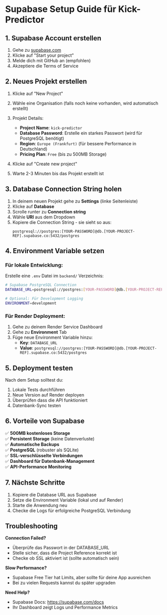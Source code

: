 # Supabase Setup Guide für Kick-Predictor

## 1. Supabase Account erstellen

1. Gehe zu [supabase.com](https://supabase.com)
2. Klicke auf "Start your project"
3. Melde dich mit GitHub an (empfohlen)
4. Akzeptiere die Terms of Service

## 2. Neues Projekt erstellen

1. Klicke auf "New Project"
2. Wähle eine Organisation (falls noch keine vorhanden, wird automatisch erstellt)
3. Projekt Details:
   - **Project Name**: `kick-predictor`
   - **Database Password**: Erstelle ein starkes Passwort (wird für PostgreSQL benötigt)
   - **Region**: `Europe (Frankfurt)` (für bessere Performance in Deutschland)
   - **Pricing Plan**: `Free` (bis zu 500MB Storage)

4. Klicke auf "Create new project"
5. Warte 2-3 Minuten bis das Projekt erstellt ist

## 3. Database Connection String holen

1. In deinem neuen Projekt gehe zu **Settings** (linke Seitenleiste)
2. Klicke auf **Database**
3. Scrolle runter zu **Connection string**
4. Wähle **URI** aus dem Dropdown
5. Kopiere die Connection String - sie sieht so aus:
   ```
   postgresql://postgres:[YOUR-PASSWORD]@db.[YOUR-PROJECT-REF].supabase.co:5432/postgres
   ```

## 4. Environment Variable setzen

### Für lokale Entwicklung:
Erstelle eine `.env` Datei im `backend/` Verzeichnis:
```bash
# Supabase PostgreSQL Connection
DATABASE_URL=postgresql://postgres:[YOUR-PASSWORD]@db.[YOUR-PROJECT-REF].supabase.co:5432/postgres

# Optional: Für Development Logging
ENVIRONMENT=development
```

### Für Render Deployment:
1. Gehe zu deinem Render Service Dashboard
2. Gehe zu **Environment** Tab
3. Füge neue Environment Variable hinzu:
   - **Key**: `DATABASE_URL`
   - **Value**: `postgresql://postgres:[YOUR-PASSWORD]@db.[YOUR-PROJECT-REF].supabase.co:5432/postgres`

## 5. Deployment testen

Nach dem Setup solltest du:
1. Lokale Tests durchführen
2. Neue Version auf Render deployen
3. Überprüfen dass die API funktioniert
4. Datenbank-Sync testen

## 6. Vorteile von Supabase

✅ **500MB kostenloses Storage**  
✅ **Persistent Storage** (keine Datenverluste)  
✅ **Automatische Backups**  
✅ **PostgreSQL** (robuster als SQLite)  
✅ **SSL-verschlüsselte Verbindungen**  
✅ **Dashboard für Datenbank-Management**  
✅ **API-Performance Monitoring**  

## 7. Nächste Schritte

1. Kopiere die Database URL aus Supabase
2. Setze die Environment Variable (lokal und auf Render)
3. Starte die Anwendung neu
4. Checke die Logs für erfolgreiche PostgreSQL Verbindung

## Troubleshooting

**Connection Failed?**
- Überprüfe das Passwort in der DATABASE_URL
- Stelle sicher, dass die Project Reference korrekt ist
- Checke ob SSL aktiviert ist (sollte automatisch sein)

**Slow Performance?**
- Supabase Free Tier hat Limits, aber sollte für deine App ausreichen
- Bei zu vielen Requests kannst du später upgraden

**Need Help?**
- Supabase Docs: https://supabase.com/docs
- Ihr Dashboard zeigt Logs und Performance Metrics